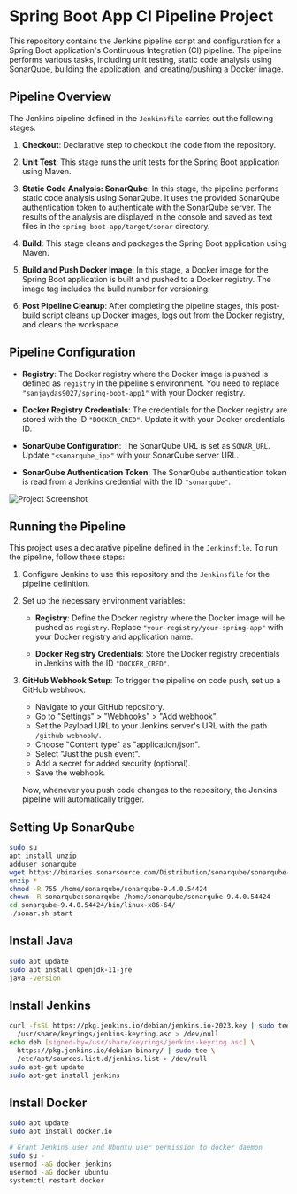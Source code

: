 # Spring Boot App CI Pipeline Project

This repository contains the Jenkins pipeline script and configuration for a Spring Boot application's Continuous Integration (CI) pipeline. The pipeline performs various tasks, including unit testing, static code analysis using SonarQube, building the application, and creating/pushing a Docker image.

## Pipeline Overview

The Jenkins pipeline defined in the `Jenkinsfile` carries out the following stages:

1. **Checkout**: Declarative step to checkout the code from the repository.

2. **Unit Test**: This stage runs the unit tests for the Spring Boot application using Maven.

3. **Static Code Analysis: SonarQube**: In this stage, the pipeline performs static code analysis using SonarQube. It uses the provided SonarQube authentication token to authenticate with the SonarQube server. The results of the analysis are displayed in the console and saved as text files in the `spring-boot-app/target/sonar` directory.

4. **Build**: This stage cleans and packages the Spring Boot application using Maven.

5. **Build and Push Docker Image**: In this stage, a Docker image for the Spring Boot application is built and pushed to a Docker registry. The image tag includes the build number for versioning.

6. **Post Pipeline Cleanup**: After completing the pipeline stages, this post-build script cleans up Docker images, logs out from the Docker registry, and cleans the workspace.

## Pipeline Configuration

- **Registry**: The Docker registry where the Docker image is pushed is defined as `registry` in the pipeline's environment. You need to replace `"sanjaydas9027/spring-boot-app1"` with your Docker registry.

- **Docker Registry Credentials**: The credentials for the Docker registry are stored with the ID `"DOCKER_CRED"`. Update it with your Docker credentials ID.

- **SonarQube Configuration**: The SonarQube URL is set as `SONAR_URL`. Update `"<sonarqube_ip>"` with your SonarQube server URL.

- **SonarQube Authentication Token**: The SonarQube authentication token is read from a Jenkins credential with the ID `"sonarqube"`.

![Project Screenshot](https://github.com/sanjaydas9027/project1/raw/master/Screenshot%20(99).png)

## Running the Pipeline

This project uses a declarative pipeline defined in the `Jenkinsfile`. To run the pipeline, follow these steps:

1. Configure Jenkins to use this repository and the `Jenkinsfile` for the pipeline definition.

2. Set up the necessary environment variables:

   - **Registry**: Define the Docker registry where the Docker image will be pushed as `registry`. Replace `"your-registry/your-spring-app"` with your Docker registry and application name.
   
   - **Docker Registry Credentials**: Store the Docker registry credentials in Jenkins with the ID `"DOCKER_CRED"`.

3. **GitHub Webhook Setup**: To trigger the pipeline on code push, set up a GitHub webhook:

   - Navigate to your GitHub repository.
   - Go to "Settings" > "Webhooks" > "Add webhook".
   - Set the Payload URL to your Jenkins server's URL with the path `/github-webhook/`.
   - Choose "Content type" as "application/json".
   - Select "Just the push event".
   - Add a secret for added security (optional).
   - Save the webhook.

   Now, whenever you push code changes to the repository, the Jenkins pipeline will automatically trigger.

## Setting Up SonarQube

```bash
sudo su
apt install unzip
adduser sonarqube
wget https://binaries.sonarsource.com/Distribution/sonarqube/sonarqube-9.4.0.54424.zip
unzip *
chmod -R 755 /home/sonarqube/sonarqube-9.4.0.54424
chown -R sonarqube:sonarqube /home/sonarqube/sonarqube-9.4.0.54424
cd sonarqube-9.4.0.54424/bin/linux-x86-64/
./sonar.sh start
```

## Install Java
```bash
sudo apt update
sudo apt install openjdk-11-jre
java -version

```


## Install Jenkins
```bash
curl -fsSL https://pkg.jenkins.io/debian/jenkins.io-2023.key | sudo tee \
  /usr/share/keyrings/jenkins-keyring.asc > /dev/null
echo deb [signed-by=/usr/share/keyrings/jenkins-keyring.asc] \
  https://pkg.jenkins.io/debian binary/ | sudo tee \
  /etc/apt/sources.list.d/jenkins.list > /dev/null
sudo apt-get update
sudo apt-get install jenkins

```


## Install Docker

```bash
sudo apt update
sudo apt install docker.io

# Grant Jenkins user and Ubuntu user permission to docker daemon
sudo su -
usermod -aG docker jenkins
usermod -aG docker ubuntu
systemctl restart docker

```

